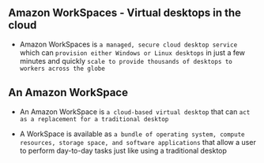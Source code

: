 ## Amazon WorkSpaces - Virtual desktops in the cloud

- Amazon WorkSpaces is `a managed, secure cloud desktop service` which can `provision either Windows or Linux desktops` in just a few minutes and quickly `scale to provide thousands of desktops to workers across the globe`

## An Amazon WorkSpace

- An Amazon WorkSpace is `a cloud-based virtual desktop` that can `act as a replacement for a traditional desktop`

- A WorkSpace is available as `a bundle of operating system, compute resources, storage space, and software applications` that allow a user to perform day-to-day tasks just like using a traditional desktop
